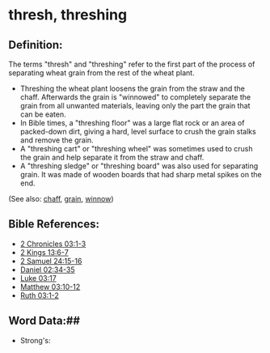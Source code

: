 # thresh, threshing #

## Definition: ##

The terms "thresh" and "threshing" refer to the first part of the process of separating wheat grain from the rest of the wheat plant. 

* Threshing the wheat plant loosens the grain from the straw and the chaff. Afterwards the grain is "winnowed" to completely separate the grain from all unwanted materials, leaving only the part the grain that can be eaten.
* In Bible times, a "threshing floor" was a large flat rock or an area of packed-down dirt, giving a hard, level surface to crush the grain stalks and remove the grain.
* A "threshing cart" or "threshing wheel" was sometimes used to crush the grain and help separate it from the straw and chaff.
* A "threshing sledge" or "threshing board" was also used for separating grain. It was made of wooden boards that had sharp metal spikes on the end.

(See also: [chaff](../other/chaff.md), [grain](../other/grain.md), [winnow](../other/winnow.md))

## Bible References: ##

* [2 Chronicles 03:1-3](rc://en/tn/help/2ch/03/01)
* [2 Kings 13:6-7](rc://en/tn/help/2ki/13/06)
* [2 Samuel 24:15-16](rc://en/tn/help/2sa/24/15)
* [Daniel 02:34-35](rc://en/tn/help/dan/02/34)
* [Luke 03:17](rc://en/tn/help/luk/03/17)
* [Matthew 03:10-12](rc://en/tn/help/mat/03/10)
* [Ruth 03:1-2](rc://en/tn/help/rut/03/01)

## Word Data:##

* Strong's: 

